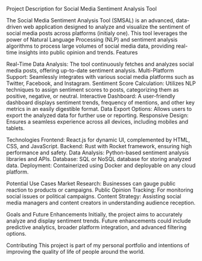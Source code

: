 Project Description for Social Media Sentiment Analysis Tool

The Social Media Sentiment Analysis Tool (SMSAL) is an advanced, data-driven web application designed to analyze and visualize the sentiment of social media posts across platforms (initialy one). This tool leverages the power of Natural Language Processing (NLP) and sentiment analysis algorithms to process large volumes of social media data, providing real-time insights into public opinion and trends.
Features

Real-Time Data Analysis: The tool continuously fetches and analyzes social media posts, offering up-to-date sentiment analysis.
Multi-Platform Support: Seamlessly integrates with various social media platforms such as Twitter, Facebook, and Instagram.
Sentiment Score Calculation: Utilizes NLP techniques to assign sentiment scores to posts, categorizing them as positive, negative, or neutral.
Interactive Dashboard: A user-friendly dashboard displays sentiment trends, frequency of mentions, and other key metrics in an easily digestible format.
Data Export Options: Allows users to export the analyzed data for further use or reporting.
Responsive Design: Ensures a seamless experience across all devices, including mobiles and tablets.

Technologies
 Frontend: React.js for dynamic UI, complemented by HTML, CSS, and JavaScript.
 Backend: Rust with Rocket framework, ensuring high performance and safety.
 Data Analysis: Python-based sentiment analysis libraries and APIs.
 Database: SQL or NoSQL database for storing analyzed data.
 Deployment: Containerized using Docker and deployable on any cloud platform.

Potential Use Cases
 Market Research: Businesses can gauge public reaction to products or campaigns.
 Public Opinion Tracking: For monitoring social issues or political campaigns.
 Content Strategy: Assisting social media managers and content creators in understanding audience reception.

Goals and Future Enhancements
 Initially, the project aims to accurately analyze and display sentiment trends.
 Future enhancements could include predictive analytics, broader platform integration, and advanced filtering options.

Contributing
 This project is part of my personal portfolio and intentions of improving the quality of life of people around the world.

